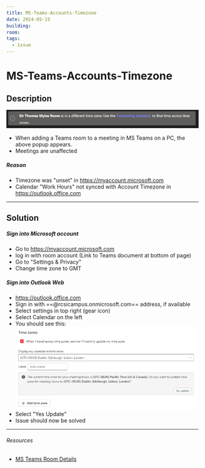 ```yaml
---
title: MS-Teams-Accounts-Timezone
date: 2024-05-15
building: 
room: 
tags:
  - issue
---
```


# MS-Teams-Accounts-Timezone

## Description

![](../../04-Archive/Attachments/Pasted%20image%2020240515155047.png)

- When adding a Teams room to a meeting in MS Teams on a PC, the above popup appears.
- Meetings are unaffected
##### Reason
- Timezone was "unset" in https://myaccount.microsoft.com
- Calendar "Work Hours" not synced with Account Timezone in https://outlook.office.com

---

## Solution

##### Sign into Microsoft account
- Go to https://myaccount.microsoft.com
- log in with room account (Link to Teams document at bottom of page)
- Go to "Settings & Privacy"
- Change time zone to GMT

##### Sign into Outlook Web
- https://outlook.office.com
- Sign in with ==@rcsicampus.onmicrosoft.com== address, if available
- Select settings in top right (gear icon)
- Select Calendar on the left
- You should see this:
![ |600](../../04-Archive/Attachments/Pasted%20image%2020240516102635.png)
- Select "Yes Update"
- Issue should now be solved

---

###### Resources
- [MS Teams Room Details](https://rcsicampus.sharepoint.com/:x:/r/sites/MediaSevicesStaff/Shared%20Documents/General/Contacts%20%26%20Login%20Information/MS%20TEAMS%20ROOMS%20Details.xlsx?d=waa8141d9e4b44377a7c0ffaf38e51e8e&csf=1&web=1&e=dXKYhe)